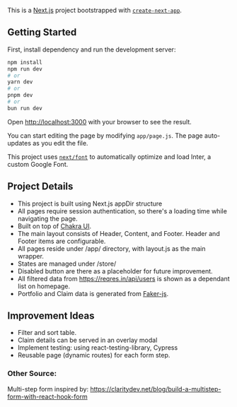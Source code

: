 This is a [Next.js](https://nextjs.org/) project bootstrapped with [`create-next-app`](https://github.com/vercel/next.js/tree/canary/packages/create-next-app).

## Getting Started

First, install dependency and run the development server:

```bash
npm install
npm run dev
# or
yarn dev
# or
pnpm dev
# or
bun run dev
```

Open [http://localhost:3000](http://localhost:3000) with your browser to see the result.

You can start editing the page by modifying `app/page.js`. The page auto-updates as you edit the file.

This project uses [`next/font`](https://nextjs.org/docs/basic-features/font-optimization) to automatically optimize and load Inter, a custom Google Font.

## Project Details
- This project is built using Next.js appDir structure
- All pages require session authentication, so there's a loading time while navigating the page.
- Built on top of [Chakra UI](https://chakra-ui.com/).
- The main layout consists of Header, Content, and Footer. Header and Footer items are configurable.
- All pages reside under /app/ directory, with layout.js as the main wrapper.
- States are managed under /store/
- Disabled button are there as a placeholder for future improvement.
- All filtered data from https://reqres.in/api/users is shown as a dependant list on homepage.
- Portfolio and Claim data is generated from [Faker-js](https://www.npmjs.com/package/@faker-js/faker).

## Improvement Ideas
- Filter and sort table.
- Claim details can be served in an overlay modal
- Implement testing: using react-testing-library, Cypress
- Reusable page (dynamic routes) for each form step.

### Other Source:

Multi-step form inspired by:
https://claritydev.net/blog/build-a-multistep-form-with-react-hook-form